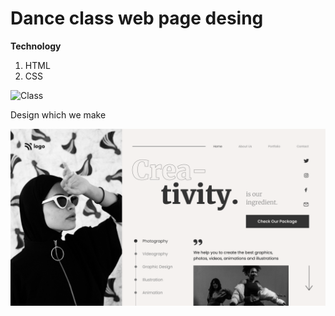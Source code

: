 # Dance class web page desing

**Technology**

1. HTML
1. CSS

![Class](https://img.shields.io/badge/Dance%20-Create%20First%20Rep%20with%20git%20class-orange)

Design which we make

![Image](./14.png)



